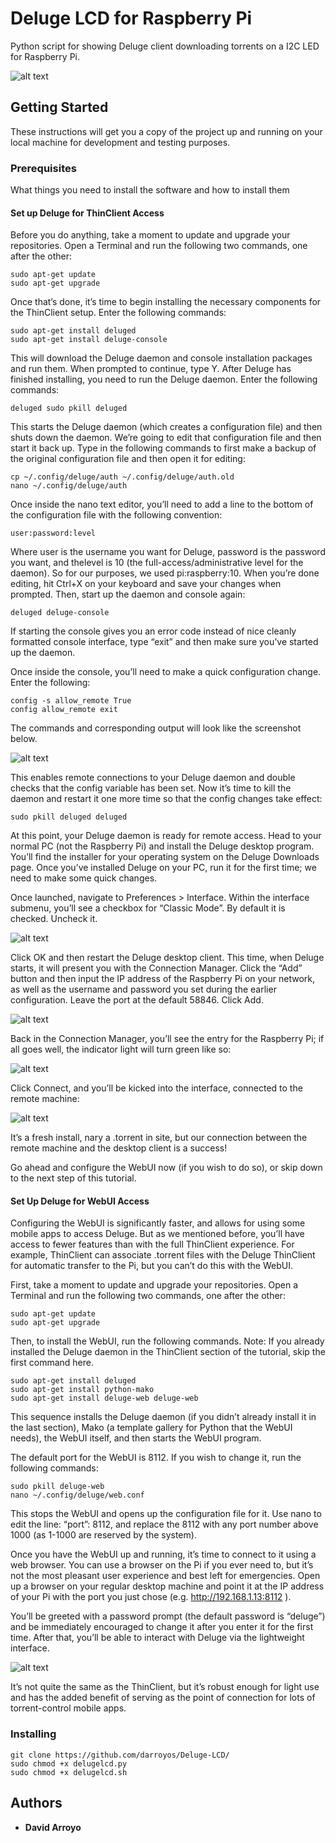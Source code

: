# Deluge LCD for Raspberry Pi

Python script for showing Deluge client downloading torrents on a I2C LED for Raspberry Pi.

![alt text](/pics/lcd-raspberry-pi-3.jpg)

## Getting Started

These instructions will get you a copy of the project up and running on your local machine for development and testing purposes.

### Prerequisites

What things you need to install the software and how to install them

#### Set up Deluge for ThinClient Access
Before you do anything, take a moment to update and upgrade your repositories. Open a Terminal and run the following two commands, one after the other:
```
sudo apt-get update
sudo apt-get upgrade
```
Once that’s done, it’s time to begin installing the necessary components for the ThinClient setup. Enter the following commands:
```
sudo apt-get install deluged
sudo apt-get install deluge-console
```
This will download the Deluge daemon and console installation packages and run them. When prompted to continue, type Y. After Deluge has finished installing, you need to run the Deluge daemon. Enter the following commands:
```
deluged sudo pkill deluged
```
This starts the Deluge daemon (which creates a configuration file) and then shuts down the daemon. We’re going to edit that configuration file and then start it back up. Type in the following commands to first make a backup of the original configuration file and then open it for editing:
```
cp ~/.config/deluge/auth ~/.config/deluge/auth.old
nano ~/.config/deluge/auth
```
Once inside the nano text editor, you’ll need to add a line to the bottom of the configuration file with the following convention:
```
user:password:level
```
Where user is the username you want for Deluge, password is the password you want, and thelevel is 10 (the full-access/administrative level for the daemon). So for our purposes, we used pi:raspberry:10. When you’re done editing, hit Ctrl+X on your keyboard and save your changes when prompted. Then, start up the daemon and console again:
```
deluged deluge-console
```
If starting the console gives you an error code instead of nice cleanly formatted console interface, type “exit” and then make sure you’ve started up the daemon.

Once inside the console, you’ll need to make a quick configuration change. Enter the following:
```
config -s allow_remote True
config allow_remote exit
```
The commands and corresponding output will look like the screenshot below.

![alt text](/pics/console.png)

This enables remote connections to your Deluge daemon and double checks that the config variable has been set. Now it’s time to kill the daemon and restart it one more time so that the config changes take effect:
```
sudo pkill deluged deluged
```
At this point, your Deluge daemon is ready for remote access. Head to your normal PC (not the Raspberry Pi) and install the Deluge desktop program. You’ll find the installer for your operating system on the Deluge Downloads page. Once you’ve installed Deluge on your PC, run it for the first time; we need to make some quick changes.

Once launched, navigate to Preferences > Interface. Within the interface submenu, you’ll see a checkbox for “Classic Mode”. By default it is checked. Uncheck it.

![alt text](/pics/1.png)

Click OK and then restart the Deluge desktop client. This time, when Deluge starts, it will present you with the Connection Manager. Click the “Add” button and then input the IP address of the Raspberry Pi on your network, as well as the username and password you set during the earlier configuration. Leave the port at the default 58846. Click Add.

![alt text](/pics/2.png)

Back in the Connection Manager, you’ll see the entry for the Raspberry Pi; if all goes well, the indicator light will turn green like so:

![alt text](/pics/3.png)

Click Connect, and you’ll be kicked into the interface, connected to the remote machine:

![alt text](/pics/4.png)

It’s a fresh install, nary a .torrent in site, but our connection between the remote machine and the desktop client is a success!

Go ahead and configure the WebUI now (if you wish to do so), or skip down to the next step of this tutorial.

#### Set Up Deluge for WebUI Access
Configuring the WebUI is significantly faster, and allows for using some mobile apps to access Deluge. But as we mentioned before, you’ll have access to fewer features than with the full ThinClient experience. For example, ThinClient can associate .torrent files with the Deluge ThinClient for automatic transfer to the Pi, but you can’t do this with the WebUI.

First, take a moment to update and upgrade your repositories. Open a Terminal and run the following two commands, one after the other:
```
sudo apt-get update
sudo apt-get upgrade
```
Then, to install the WebUI, run the following commands. Note: If you already installed the Deluge daemon in the ThinClient section of the tutorial, skip the first command here.
```
sudo apt-get install deluged
sudo apt-get install python-mako
sudo apt-get install deluge-web deluge-web
```
This sequence installs the Deluge daemon (if you didn’t already install it in the last section), Mako (a template gallery for Python that the WebUI needs), the WebUI itself, and then starts the WebUI program.

The default port for the WebUI is 8112. If you wish to change it, run the following commands:
```
sudo pkill deluge-web
nano ~/.config/deluge/web.conf
```
This stops the WebUI and opens up the configuration file for it. Use nano to edit the line: “port”: 8112, and replace the 8112 with any port number above 1000 (as 1-1000 are reserved by the system).

Once you have the WebUI up and running, it’s time to connect to it using a web browser. You can use a browser on the Pi if you ever need to, but it’s not the most pleasant user experience and best left for emergencies. Open up a browser on your regular desktop machine and point it at the IP address of your Pi with the port you just chose (e.g. http://192.168.1.13:8112 ).

You’ll be greeted with a password prompt (the default password is “deluge”) and be immediately encouraged to change it after you enter it for the first time. After that, you’ll be able to interact with Deluge via the lightweight interface.

![alt text](/pics/5.jpg)

It’s not quite the same as the ThinClient, but it’s robust enough for light use and has the added benefit of serving as the point of connection for lots of torrent-control mobile apps.

### Installing

```
git clone https://github.com/darroyos/Deluge-LCD/
sudo chmod +x delugelcd.py
sudo chmod +x delugelcd.sh
```

## Authors

* **David Arroyo**
